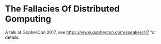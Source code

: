 # The Fallacies Of Distributed Gomputing

A talk at GopherCon 2017, see https://www.gophercon.com/speakers/17 for details.
